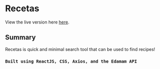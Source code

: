 # Recetas

View the live version here [here](https://recetas-8c07d.web.app).

## Summary

Recetas is quick and minimal search tool that can be used to find recipes!

### `Built using ReactJS, CSS, Axios, and the Edamam API`
